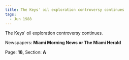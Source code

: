 ```yaml
---  
title: The Keys' oil exploration controversy continues  
tags:  
  - Jun 1988  
---  
```

  
The Keys' oil exploration controversy continues.  
  
Newspapers: **Miami Morning News or The Miami Herald**  
  
Page: **18**, Section: **A** 
